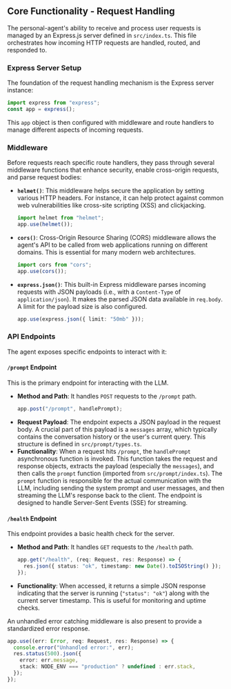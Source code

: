 ## Core Functionality - Request Handling

The personal-agent's ability to receive and process user requests is managed by an Express.js server defined in `src/index.ts`. This file orchestrates how incoming HTTP requests are handled, routed, and responded to.

### Express Server Setup

The foundation of the request handling mechanism is the Express server instance:

```typescript
import express from "express";
const app = express();
```

This `app` object is then configured with middleware and route handlers to manage different aspects of incoming requests.

### Middleware

Before requests reach specific route handlers, they pass through several middleware functions that enhance security, enable cross-origin requests, and parse request bodies:

*   **`helmet()`**: This middleware helps secure the application by setting various HTTP headers. For instance, it can help protect against common web vulnerabilities like cross-site scripting (XSS) and clickjacking.
    ```typescript
    import helmet from "helmet";
    app.use(helmet());
    ```

*   **`cors()`**: Cross-Origin Resource Sharing (CORS) middleware allows the agent's API to be called from web applications running on different domains. This is essential for many modern web architectures.
    ```typescript
    import cors from "cors";
    app.use(cors());
    ```

*   **`express.json()`**: This built-in Express middleware parses incoming requests with JSON payloads (i.e., with a `Content-Type` of `application/json`). It makes the parsed JSON data available in `req.body`. A limit for the payload size is also configured.
    ```typescript
    app.use(express.json({ limit: "50mb" }));
    ```

### API Endpoints

The agent exposes specific endpoints to interact with it:

#### `/prompt` Endpoint

This is the primary endpoint for interacting with the LLM.

*   **Method and Path**: It handles `POST` requests to the `/prompt` path.
    ```typescript
    app.post("/prompt", handlePrompt);
    ```
*   **Request Payload**: The endpoint expects a JSON payload in the request body. A crucial part of this payload is a `messages` array, which typically contains the conversation history or the user's current query. This structure is defined in `src/prompt/types.ts`.
*   **Functionality**: When a request hits `/prompt`, the `handlePrompt` asynchronous function is invoked. This function takes the request and response objects, extracts the payload (especially the `messages`), and then calls the `prompt` function (imported from `src/prompt/index.ts`). The `prompt` function is responsible for the actual communication with the LLM, including sending the system prompt and user messages, and then streaming the LLM's response back to the client. The endpoint is designed to handle Server-Sent Events (SSE) for streaming.

#### `/health` Endpoint

This endpoint provides a basic health check for the server.

*   **Method and Path**: It handles `GET` requests to the `/health` path.
    ```typescript
    app.get("/health", (req: Request, res: Response) => {
      res.json({ status: "ok", timestamp: new Date().toISOString() });
    });
    ```
*   **Functionality**: When accessed, it returns a simple JSON response indicating that the server is running (`"status": "ok"`) along with the current server timestamp. This is useful for monitoring and uptime checks.

An unhandled error catching middleware is also present to provide a standardized error response.
```typescript
app.use((err: Error, req: Request, res: Response) => {
  console.error("Unhandled error:", err);
  res.status(500).json({
    error: err.message,
    stack: NODE_ENV === "production" ? undefined : err.stack,
  });
});
```
